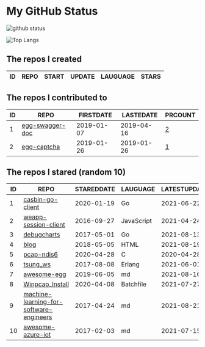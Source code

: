 # My GitHub Status

<img src="https://github-readme-stats-1.yihong0618.vercel.app/api?username=jc-lathander&show_icons=true&&&hide_title=true&count_private=true" alt="github status" />

![Top Langs](https://github-readme-stats-1.yihong0618.vercel.app/api/top-langs/?username=jc-lathander&layout=compact)

<!--START_SECTION:my_github-->
## The repos I created
| ID | REPO | START | UPDATE | LAUGUAGE | STARS |
|----|------|-------|--------|----------|-------|

## The repos I contributed to
| ID |                                REPO                                | FIRSTDATE  | LASTEDATE  |                                          PRCOUNT                                           |
|----|--------------------------------------------------------------------|------------|------------|--------------------------------------------------------------------------------------------|
|  1 | [egg-swagger-doc](https://github.com/Yanshijie-EL/egg-swagger-doc) | 2019-01-07 | 2019-04-16 | [2](https://github.com/Yanshijie-EL/egg-swagger-doc/pulls?q=is%3Apr+author%3Ajc-lathander) |
|  2 | [egg-captcha](https://github.com/Raoul1996/egg-captcha)            | 2019-01-26 | 2019-01-26 | [1](https://github.com/Raoul1996/egg-captcha/pulls?q=is%3Apr+author%3Ajc-lathander)        |

## The repos I stared (random 10)
| ID |                                                     REPO                                                      | STAREDDATE |  LAUGUAGE  | LATESTUPDATE |
|----|---------------------------------------------------------------------------------------------------------------|------------|------------|--------------|
|  1 | [casbin-go-client](https://github.com/casbin/casbin-go-client)                                                | 2020-01-19 | Go         | 2021-06-22   |
|  2 | [weapp-session-client](https://github.com/CFETeam/weapp-session-client)                                       | 2016-09-27 | JavaScript | 2021-04-24   |
|  3 | [debugcharts](https://github.com/mkevac/debugcharts)                                                          | 2017-05-01 | Go         | 2021-08-13   |
|  4 | [blog](https://github.com/xizhibei/blog)                                                                      | 2018-05-05 | HTML       | 2021-08-19   |
|  5 | [pcap-ndis6](https://github.com/SageAxcess/pcap-ndis6)                                                        | 2020-04-28 | C          | 2020-04-28   |
|  6 | [tsung_ws](https://github.com/wulczer/tsung_ws)                                                               | 2017-08-08 | Erlang     | 2021-06-01   |
|  7 | [awesome-egg](https://github.com/eggjs/awesome-egg)                                                           | 2019-06-05 | md         | 2021-08-16   |
|  8 | [Winpcap_Install](https://github.com/3gstudent/Winpcap_Install)                                               | 2020-04-08 | Batchfile  | 2021-07-27   |
|  9 | [machine-learning-for-software-engineers](https://github.com/ZuzooVn/machine-learning-for-software-engineers) | 2017-04-24 | md         | 2021-08-21   |
| 10 | [awesome-azure-iot](https://github.com/formulahendry/awesome-azure-iot)                                       | 2017-02-03 | md         | 2021-07-15   |

<!--END_SECTION:my_github-->
